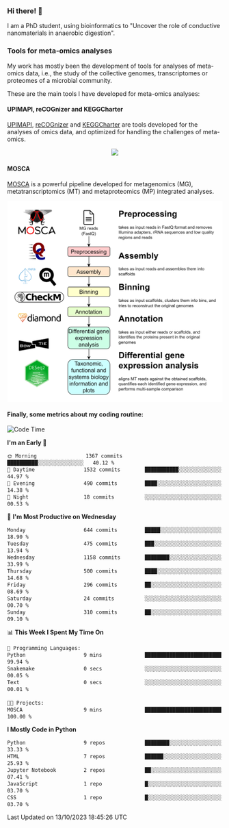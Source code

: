 ### Hi there! 👋

I am a PhD student, using bioinformatics to "Uncover the role of conductive nanomaterials in anaerobic digestion".

### Tools for meta-omics analyses

My work has mostly been the development of tools for analyses of meta-omics data, i.e., the study of the collective genomes, transcriptomes or proteomes of a microbial community.

These are the main tools I have developed for meta-omics analyses:

#### UPIMAPI, reCOGnizer and KEGGCharter

[UPIMAPI](https://github.com/iquasere/UPIMAPI), [reCOGnizer](https://github.com/iquasere/reCOGnizer) and [KEGGCharter](https://github.com/iquasere/KEGGCharter) are tools developed for the analyses of omics data, and optimized for handling the challenges of meta-omics.

<p align="center">
    <img src="assets/annotation_paper.png">
</p>

#### MOSCA

[MOSCA](https://github.com/iquasere/MOSCA) is a powerful pipeline developed for metagenomics (MG), metatranscriptomics (MT) and metaproteomics (MP) integrated analyses.

<p align="center">
    <img src="assets/mosca_workflow.png" align="center" width="700">
</p>


#### Finally, some metrics about my coding routine:

<!--START_SECTION:waka-->
![Code Time](http://img.shields.io/badge/Code%20Time-688%20hrs%2059%20mins-blue)

**I'm an Early 🐤** 

```text
🌞 Morning                1367 commits        ██████████░░░░░░░░░░░░░░░   40.12 % 
🌆 Daytime                1532 commits        ███████████░░░░░░░░░░░░░░   44.97 % 
🌃 Evening                490 commits         ████░░░░░░░░░░░░░░░░░░░░░   14.38 % 
🌙 Night                  18 commits          ░░░░░░░░░░░░░░░░░░░░░░░░░   00.53 % 
```
📅 **I'm Most Productive on Wednesday** 

```text
Monday                   644 commits         █████░░░░░░░░░░░░░░░░░░░░   18.90 % 
Tuesday                  475 commits         ███░░░░░░░░░░░░░░░░░░░░░░   13.94 % 
Wednesday                1158 commits        ████████░░░░░░░░░░░░░░░░░   33.99 % 
Thursday                 500 commits         ████░░░░░░░░░░░░░░░░░░░░░   14.68 % 
Friday                   296 commits         ██░░░░░░░░░░░░░░░░░░░░░░░   08.69 % 
Saturday                 24 commits          ░░░░░░░░░░░░░░░░░░░░░░░░░   00.70 % 
Sunday                   310 commits         ██░░░░░░░░░░░░░░░░░░░░░░░   09.10 % 
```


📊 **This Week I Spent My Time On** 

```text
💬 Programming Languages: 
Python                   9 mins              █████████████████████████   99.94 % 
Snakemake                0 secs              ░░░░░░░░░░░░░░░░░░░░░░░░░   00.05 % 
Text                     0 secs              ░░░░░░░░░░░░░░░░░░░░░░░░░   00.01 % 

🐱‍💻 Projects: 
MOSCA                    9 mins              █████████████████████████   100.00 % 
```

**I Mostly Code in Python** 

```text
Python                   9 repos             ████████░░░░░░░░░░░░░░░░░   33.33 % 
HTML                     7 repos             ██████░░░░░░░░░░░░░░░░░░░   25.93 % 
Jupyter Notebook         2 repos             ██░░░░░░░░░░░░░░░░░░░░░░░   07.41 % 
JavaScript               1 repo              █░░░░░░░░░░░░░░░░░░░░░░░░   03.70 % 
CSS                      1 repo              █░░░░░░░░░░░░░░░░░░░░░░░░   03.70 % 
```




 Last Updated on 13/10/2023 18:45:26 UTC
<!--END_SECTION:waka-->
